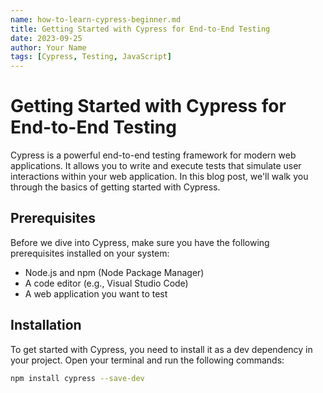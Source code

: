 ```yaml
---
name: how-to-learn-cypress-beginner.md
title: Getting Started with Cypress for End-to-End Testing
date: 2023-09-25
author: Your Name
tags: [Cypress, Testing, JavaScript]
---
```


# Getting Started with Cypress for End-to-End Testing

Cypress is a powerful end-to-end testing framework for modern web applications. It allows you to write and execute tests that simulate user interactions within your web application. In this blog post, we'll walk you through the basics of getting started with Cypress.

## Prerequisites

Before we dive into Cypress, make sure you have the following prerequisites installed on your system:

- Node.js and npm (Node Package Manager)
- A code editor (e.g., Visual Studio Code)
- A web application you want to test

## Installation

To get started with Cypress, you need to install it as a dev dependency in your project. Open your terminal and run the following commands:

```bash
npm install cypress --save-dev
